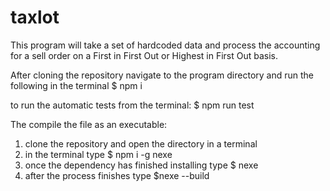 # taxlot


This program will take a set of hardcoded data and process the accounting for a sell order on a First in First Out or Highest in First Out basis.

After cloning the repository navigate to the program directory and run the following in the terminal
$ npm i

to run the automatic tests from the terminal:
$ npm run test

The compile the file as an executable:

1. clone the repository and open the directory in a terminal
2. in the terminal type
    $ npm i -g nexe
3. once the dependency has finished installing type
    $ nexe 
4. after the process finishes type
    $nexe --build